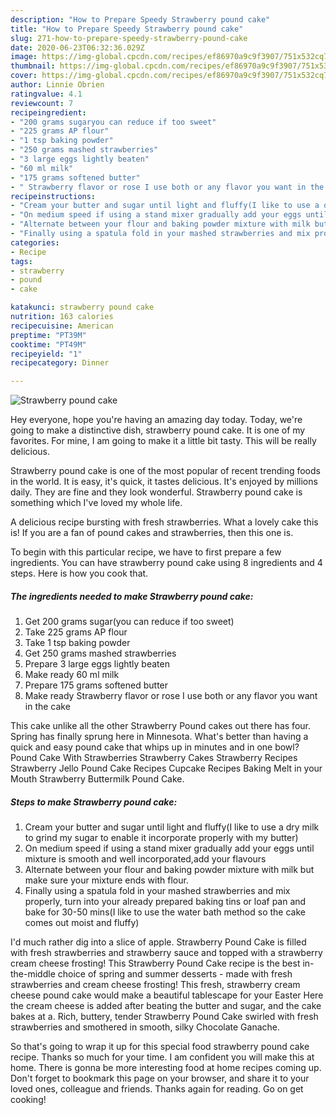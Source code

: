 ```yaml
---
description: "How to Prepare Speedy Strawberry pound cake"
title: "How to Prepare Speedy Strawberry pound cake"
slug: 271-how-to-prepare-speedy-strawberry-pound-cake
date: 2020-06-23T06:32:36.029Z
image: https://img-global.cpcdn.com/recipes/ef86970a9c9f3907/751x532cq70/strawberry-pound-cake-recipe-main-photo.jpg
thumbnail: https://img-global.cpcdn.com/recipes/ef86970a9c9f3907/751x532cq70/strawberry-pound-cake-recipe-main-photo.jpg
cover: https://img-global.cpcdn.com/recipes/ef86970a9c9f3907/751x532cq70/strawberry-pound-cake-recipe-main-photo.jpg
author: Linnie Obrien
ratingvalue: 4.1
reviewcount: 7
recipeingredient:
- "200 grams sugaryou can reduce if too sweet"
- "225 grams AP flour"
- "1 tsp baking powder"
- "250 grams mashed strawberries"
- "3 large eggs lightly beaten"
- "60 ml milk"
- "175 grams softened butter"
- " Strawberry flavor or rose I use both or any flavor you want in the cake"
recipeinstructions:
- "Cream your butter and sugar until light and fluffy(I like to use a dry milk to grind my sugar to enable it incorporate properly with my butter)"
- "On medium speed if using a stand mixer gradually add your eggs until mixture is smooth and well incorporated,add your flavours"
- "Alternate between your flour and baking powder mixture with milk but make sure your mixture ends with flour."
- "Finally using a spatula fold in your mashed strawberries and mix properly, turn into your already prepared baking tins or loaf pan and bake for 30-50 mins(I like to use the water bath method so the cake comes out moist and fluffy)"
categories:
- Recipe
tags:
- strawberry
- pound
- cake

katakunci: strawberry pound cake 
nutrition: 163 calories
recipecuisine: American
preptime: "PT39M"
cooktime: "PT49M"
recipeyield: "1"
recipecategory: Dinner

---
```



![Strawberry pound cake](https://img-global.cpcdn.com/recipes/ef86970a9c9f3907/751x532cq70/strawberry-pound-cake-recipe-main-photo.jpg)

Hey everyone, hope you're having an amazing day today. Today, we're going to make a distinctive dish, strawberry pound cake. It is one of my favorites. For mine, I am going to make it a little bit tasty. This will be really delicious.

Strawberry pound cake is one of the most popular of recent trending foods in the world. It is easy, it's quick, it tastes delicious. It's enjoyed by millions daily. They are fine and they look wonderful. Strawberry pound cake is something which I've loved my whole life.

A delicious recipe bursting with fresh strawberries. What a lovely cake this is! If you are a fan of pound cakes and strawberries, then this one is.


To begin with this particular recipe, we have to first prepare a few ingredients. You can have strawberry pound cake using 8 ingredients and 4 steps. Here is how you cook that.

<!--inarticleads1-->

##### The ingredients needed to make Strawberry pound cake:

1. Get 200 grams sugar(you can reduce if too sweet)
1. Take 225 grams AP flour
1. Take 1 tsp baking powder
1. Get 250 grams mashed strawberries
1. Prepare 3 large eggs lightly beaten
1. Make ready 60 ml milk
1. Prepare 175 grams softened butter
1. Make ready  Strawberry flavor or rose I use both or any flavor you want in the cake


This cake unlike all the other Strawberry Pound cakes out there has four. Spring has finally sprung here in Minnesota. What&#39;s better than having a quick and easy pound cake that whips up in minutes and in one bowl? Pound Cake With Strawberries Strawberry Cakes Strawberry Recipes Strawberry Jello Pound Cake Recipes Cupcake Recipes Baking Melt in your Mouth Strawberry Buttermilk Pound Cake. 

<!--inarticleads2-->

##### Steps to make Strawberry pound cake:

1. Cream your butter and sugar until light and fluffy(I like to use a dry milk to grind my sugar to enable it incorporate properly with my butter)
1. On medium speed if using a stand mixer gradually add your eggs until mixture is smooth and well incorporated,add your flavours
1. Alternate between your flour and baking powder mixture with milk but make sure your mixture ends with flour.
1. Finally using a spatula fold in your mashed strawberries and mix properly, turn into your already prepared baking tins or loaf pan and bake for 30-50 mins(I like to use the water bath method so the cake comes out moist and fluffy)


I&#39;d much rather dig into a slice of apple. Strawberry Pound Cake is filled with fresh strawberries and strawberry sauce and topped with a strawberry cream cheese frosting! This Strawberry Pound Cake recipe is the best in-the-middle choice of spring and summer desserts - made with fresh strawberries and cream cheese frosting! This fresh, strawberry cream cheese pound cake would make a beautiful tablescape for your Easter Here the cream cheese is added after beating the butter and sugar, and the cake bakes at a. Rich, buttery, tender Strawberry Pound Cake swirled with fresh strawberries and smothered in smooth, silky Chocolate Ganache. 

So that's going to wrap it up for this special food strawberry pound cake recipe. Thanks so much for your time. I am confident you will make this at home. There is gonna be more interesting food at home recipes coming up. Don't forget to bookmark this page on your browser, and share it to your loved ones, colleague and friends. Thanks again for reading. Go on get cooking!
